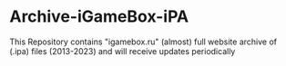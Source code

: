 # Archive-iGameBox-iPA
This Repository contains "igamebox.ru" (almost) full website archive of (.ipa) files (2013-2023) and will receive updates periodically
